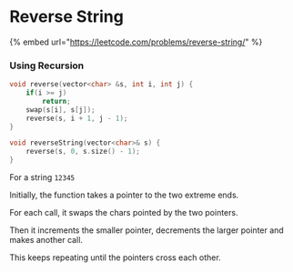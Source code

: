 # Reverse String

{% embed url="https://leetcode.com/problems/reverse-string/" %}

### Using Recursion

```cpp
void reverse(vector<char> &s, int i, int j) {
    if(i >= j)
        return;
    swap(s[i], s[j]);
    reverse(s, i + 1, j - 1);
}

void reverseString(vector<char>& s) {
    reverse(s, 0, s.size() - 1);
}
```

For a string `12345`

Initially, the function takes a pointer to the two extreme ends.&#x20;

For each call, it swaps the chars pointed by the two pointers.&#x20;

Then it increments the smaller pointer, decrements the larger pointer and makes another call.

This keeps repeating until the pointers cross each other.&#x20;
